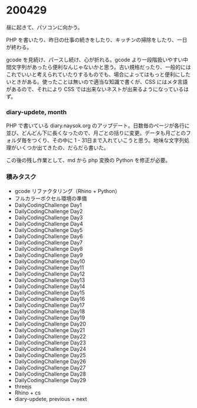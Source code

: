 # 200429  

昼に起きて、パソコンに向かう。  

PHP を書いたり、昨日の仕事の続きをしたり、キッチンの掃除をしたり、一日が終わる。  

gcode を見続け、パースし続け、心が折れる。gcode より一段階扱いやすい中間文字列があったら便利なんじゃないかと思う。古い規格だったり、一般的にはこれでいいと考えられていたりするものでも、場合によってはもっと便利にしたいときがある。使ったことは無いので適当な知識で書くが、CSS にはメタ言語があるので、それにより CSS では出来ないネストが出来るようになっているはず。  

### diary-updete, month  

PHP で書いている diary.naysok.org のアップデート。日数毎のページが各行に並び、どんどん下に長くなったので、月ごとの括りに変更。データも月ごとのフォルダ毎をつくり、その中に 1 - 31日まで入れていこうと思う。地味な文字列処理がいくつか出てきたの、だらだら書いた。  

この後の残し作業として、md から php 変換の Python を修正が必要。  

### 積みタスク  

- gcode リファクタリング（Rhino + Python）  
- フルカラーボクセル環境の準備  
- DailyCodingChallenge Day1  
- DailyCodingChallenge Day2  
- DailyCodingChallenge Day3  
- DailyCodingChallenge Day4  
- DailyCodingChallenge Day5  
- DailyCodingChallenge Day6  
- DailyCodingChallenge Day7  
- DailyCodingChallenge Day8  
- DailyCodingChallenge Day9  
- DailyCodingChallenge Day10  
- DailyCodingChallenge Day11  
- DailyCodingChallenge Day12  
- DailyCodingChallenge Day13  
- DailyCodingChallenge Day14  
- DailyCodingChallenge Day15  
- DailyCodingChallenge Day16  
- DailyCodingChallenge Day17  
- DailyCodingChallenge Day18  
- DailyCodingChallenge Day19  
- DailyCodingChallenge Day20  
- DailyCodingChallenge Day21  
- DailyCodingChallenge Day22  
- DailyCodingChallenge Day23  
- DailyCodingChallenge Day24  
- DailyCodingChallenge Day25  
- DailyCodingChallenge Day26  
- DailyCodingChallenge Day27  
- DailyCodingChallenge Day28  
- DailyCodingChallenge Day29  
- threejs  
- Rhino + cs  
- diary-updete, previous + next  
